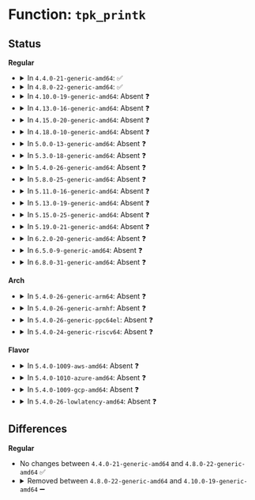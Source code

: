 # Function: <code>tpk_printk</code>

## Status
<b>Regular</b>
<ul>
<li>
<details>
<summary>In <code>4.4.0-21-generic-amd64</code>: ✅</summary>

```c
int tpk_printk(const unsigned char * buf, int count)
```

```json
{
  "name": "tpk_printk",
  "collision_type": "Unique Static",
  "inline_type": "No",
  "funcs": [
    {
      "addr": 18446744071584175872,
      "name": "tpk_printk",
      "external": false,
      "loc": "drivers/char/ttyprintk.c:43",
      "file": "drivers/char/ttyprintk.c",
      "inline": "seen, unknown",
      "caller_inline": [],
      "caller_func": [
        "drivers/char/ttyprintk.c:tpk_write",
        "drivers/char/ttyprintk.c:tpk_close"
      ]
    }
  ],
  "symbols": [
    {
      "addr": 18446744071584175872,
      "name": "tpk_printk",
      "section": ".text",
      "bind": "STB_LOCAL",
      "size": 385
    }
  ]
}
```
</details>
</li>
<li>
<details>
<summary>In <code>4.8.0-22-generic-amd64</code>: ✅</summary>

```c
int tpk_printk(const unsigned char * buf, int count)
```

```json
{
  "name": "tpk_printk",
  "collision_type": "Unique Static",
  "inline_type": "No",
  "funcs": [
    {
      "addr": 18446744071584514912,
      "name": "tpk_printk",
      "external": false,
      "loc": "drivers/char/ttyprintk.c:43",
      "file": "drivers/char/ttyprintk.c",
      "inline": "seen, unknown",
      "caller_inline": [],
      "caller_func": [
        "drivers/char/ttyprintk.c:tpk_write",
        "drivers/char/ttyprintk.c:tpk_close"
      ]
    }
  ],
  "symbols": [
    {
      "addr": 18446744071584514912,
      "name": "tpk_printk",
      "section": ".text",
      "bind": "STB_LOCAL",
      "size": 397
    }
  ]
}
```
</details>
</li>
<li>
<details>
<summary>In <code>4.10.0-19-generic-amd64</code>: Absent ❓</summary>

```json
{
  "name": "tpk_printk",
  "collision_type": "Unique Static",
  "inline_type": "Full",
  "funcs": [
    {
      "addr": 18446744071584697030,
      "name": "tpk_printk",
      "external": false,
      "loc": "drivers/char/ttyprintk.c:53",
      "file": "drivers/char/ttyprintk.c",
      "inline": "not declared, inlined",
      "caller_inline": [
        "drivers/char/ttyprintk.c:tpk_write",
        "drivers/char/ttyprintk.c:tpk_close"
      ],
      "caller_func": []
    }
  ],
  "symbols": []
}
```
</details>
</li>
<li>
<details>
<summary>In <code>4.13.0-16-generic-amd64</code>: Absent ❓</summary>

```json
{
  "name": "tpk_printk",
  "collision_type": "Unique Static",
  "inline_type": "Full",
  "funcs": [
    {
      "addr": 18446744071584779218,
      "name": "tpk_printk",
      "external": false,
      "loc": "drivers/char/ttyprintk.c:53",
      "file": "drivers/char/ttyprintk.c",
      "inline": "not declared, inlined",
      "caller_inline": [
        "drivers/char/ttyprintk.c:tpk_write",
        "drivers/char/ttyprintk.c:tpk_close"
      ],
      "caller_func": []
    }
  ],
  "symbols": []
}
```
</details>
</li>
<li>
<details>
<summary>In <code>4.15.0-20-generic-amd64</code>: Absent ❓</summary>

```json
{
  "name": "tpk_printk",
  "collision_type": "Unique Static",
  "inline_type": "Full",
  "funcs": [
    {
      "addr": 18446744071585199314,
      "name": "tpk_printk",
      "external": false,
      "loc": "drivers/char/ttyprintk.c:53",
      "file": "drivers/char/ttyprintk.c",
      "inline": "not declared, inlined",
      "caller_inline": [
        "drivers/char/ttyprintk.c:tpk_write",
        "drivers/char/ttyprintk.c:tpk_close"
      ],
      "caller_func": []
    }
  ],
  "symbols": []
}
```
</details>
</li>
<li>
<details>
<summary>In <code>4.18.0-10-generic-amd64</code>: Absent ❓</summary>

```json
{
  "name": "tpk_printk",
  "collision_type": "Unique Static",
  "inline_type": "Full",
  "funcs": [
    {
      "addr": 18446744071585436434,
      "name": "tpk_printk",
      "external": false,
      "loc": "drivers/char/ttyprintk.c:53",
      "file": "drivers/char/ttyprintk.c",
      "inline": "not declared, inlined",
      "caller_inline": [
        "drivers/char/ttyprintk.c:tpk_write",
        "drivers/char/ttyprintk.c:tpk_close"
      ],
      "caller_func": []
    }
  ],
  "symbols": []
}
```
</details>
</li>
<li>
<details>
<summary>In <code>5.0.0-13-generic-amd64</code>: Absent ❓</summary>

```json
{
  "name": "tpk_printk",
  "collision_type": "Unique Static",
  "inline_type": "Full",
  "funcs": [
    {
      "addr": 18446744071585560082,
      "name": "tpk_printk",
      "external": false,
      "loc": "drivers/char/ttyprintk.c:55",
      "file": "drivers/char/ttyprintk.c",
      "inline": "not declared, inlined",
      "caller_inline": [
        "drivers/char/ttyprintk.c:tpk_write",
        "drivers/char/ttyprintk.c:tpk_write",
        "drivers/char/ttyprintk.c:tpk_close"
      ],
      "caller_func": []
    }
  ],
  "symbols": []
}
```
</details>
</li>
<li>
<details>
<summary>In <code>5.3.0-18-generic-amd64</code>: Absent ❓</summary>

```json
{
  "name": "tpk_printk",
  "collision_type": "Unique Static",
  "inline_type": "Full",
  "funcs": [
    {
      "addr": 18446744071585779890,
      "name": "tpk_printk",
      "external": false,
      "loc": "drivers/char/ttyprintk.c:52",
      "file": "drivers/char/ttyprintk.c",
      "inline": "not declared, inlined",
      "caller_inline": [
        "drivers/char/ttyprintk.c:tpk_write",
        "drivers/char/ttyprintk.c:tpk_write",
        "drivers/char/ttyprintk.c:tpk_close"
      ],
      "caller_func": []
    }
  ],
  "symbols": []
}
```
</details>
</li>
<li>
<details>
<summary>In <code>5.4.0-26-generic-amd64</code>: Absent ❓</summary>

```json
{
  "name": "tpk_printk",
  "collision_type": "Unique Static",
  "inline_type": "Full",
  "funcs": [
    {
      "addr": 18446744071585922588,
      "name": "tpk_printk",
      "external": false,
      "loc": "drivers/char/ttyprintk.c:53",
      "file": "drivers/char/ttyprintk.c",
      "inline": "not declared, inlined",
      "caller_inline": [
        "drivers/char/ttyprintk.c:tpk_write",
        "drivers/char/ttyprintk.c:tpk_write",
        "drivers/char/ttyprintk.c:tpk_close"
      ],
      "caller_func": []
    }
  ],
  "symbols": []
}
```
</details>
</li>
<li>
<details>
<summary>In <code>5.8.0-25-generic-amd64</code>: Absent ❓</summary>

```json
{
  "name": "tpk_printk",
  "collision_type": "Unique Static",
  "inline_type": "Full",
  "funcs": [
    {
      "addr": 18446744071586659689,
      "name": "tpk_printk",
      "external": false,
      "loc": "drivers/char/ttyprintk.c:53",
      "file": "drivers/char/ttyprintk.c",
      "inline": "not declared, inlined",
      "caller_inline": [
        "drivers/char/ttyprintk.c:tpk_write",
        "drivers/char/ttyprintk.c:tpk_write",
        "drivers/char/ttyprintk.c:tpk_close"
      ],
      "caller_func": []
    }
  ],
  "symbols": []
}
```
</details>
</li>
<li>
<details>
<summary>In <code>5.11.0-16-generic-amd64</code>: Absent ❓</summary>

```json
{
  "name": "tpk_printk",
  "collision_type": "Unique Static",
  "inline_type": "Full",
  "funcs": [
    {
      "addr": 18446744071586769961,
      "name": "tpk_printk",
      "external": false,
      "loc": "drivers/char/ttyprintk.c:53",
      "file": "drivers/char/ttyprintk.c",
      "inline": "not declared, inlined",
      "caller_inline": [
        "drivers/char/ttyprintk.c:tpk_write",
        "drivers/char/ttyprintk.c:tpk_write",
        "drivers/char/ttyprintk.c:tpk_close"
      ],
      "caller_func": []
    }
  ],
  "symbols": []
}
```
</details>
</li>
<li>
<details>
<summary>In <code>5.13.0-19-generic-amd64</code>: Absent ❓</summary>

```json
{
  "name": "tpk_printk",
  "collision_type": "Unique Static",
  "inline_type": "Full",
  "funcs": [
    {
      "addr": 18446744071586650649,
      "name": "tpk_printk",
      "external": false,
      "loc": "drivers/char/ttyprintk.c:53",
      "file": "drivers/char/ttyprintk.c",
      "inline": "not declared, inlined",
      "caller_inline": [
        "drivers/char/ttyprintk.c:tpk_write",
        "drivers/char/ttyprintk.c:tpk_write",
        "drivers/char/ttyprintk.c:tpk_close"
      ],
      "caller_func": []
    }
  ],
  "symbols": []
}
```
</details>
</li>
<li>
<details>
<summary>In <code>5.15.0-25-generic-amd64</code>: Absent ❓</summary>

```json
{
  "name": "tpk_printk",
  "collision_type": "Unique Static",
  "inline_type": "Full",
  "funcs": [
    {
      "addr": 18446744071587198464,
      "name": "tpk_printk",
      "external": false,
      "loc": "drivers/char/ttyprintk.c:53",
      "file": "drivers/char/ttyprintk.c",
      "inline": "not declared, inlined",
      "caller_inline": [
        "drivers/char/ttyprintk.c:tpk_write"
      ],
      "caller_func": []
    }
  ],
  "symbols": []
}
```
</details>
</li>
<li>
<details>
<summary>In <code>5.19.0-21-generic-amd64</code>: Absent ❓</summary>

```json
{
  "name": "tpk_printk",
  "collision_type": "Unique Static",
  "inline_type": "Full",
  "funcs": [
    {
      "addr": 18446744071588502275,
      "name": "tpk_printk",
      "external": false,
      "loc": "drivers/char/ttyprintk.c:54",
      "file": "drivers/char/ttyprintk.c",
      "inline": "not declared, inlined",
      "caller_inline": [
        "drivers/char/ttyprintk.c:tpk_write"
      ],
      "caller_func": []
    }
  ],
  "symbols": []
}
```
</details>
</li>
<li>
<details>
<summary>In <code>6.2.0-20-generic-amd64</code>: Absent ❓</summary>

```json
{
  "name": "tpk_printk",
  "collision_type": "Unique Static",
  "inline_type": "Full",
  "funcs": [
    {
      "addr": 18446744071589943421,
      "name": "tpk_printk",
      "external": false,
      "loc": "drivers/char/ttyprintk.c:54",
      "file": "drivers/char/ttyprintk.c",
      "inline": "not declared, inlined",
      "caller_inline": [
        "drivers/char/ttyprintk.c:tpk_write"
      ],
      "caller_func": []
    }
  ],
  "symbols": []
}
```
</details>
</li>
<li>
<details>
<summary>In <code>6.5.0-9-generic-amd64</code>: Absent ❓</summary>

```json
{
  "name": "tpk_printk",
  "collision_type": "Unique Static",
  "inline_type": "Full",
  "funcs": [
    {
      "addr": 18446744071590252701,
      "name": "tpk_printk",
      "external": false,
      "loc": "drivers/char/ttyprintk.c:54",
      "file": "drivers/char/ttyprintk.c",
      "inline": "not declared, inlined",
      "caller_inline": [
        "drivers/char/ttyprintk.c:tpk_write"
      ],
      "caller_func": []
    }
  ],
  "symbols": []
}
```
</details>
</li>
<li>
<details>
<summary>In <code>6.8.0-31-generic-amd64</code>: Absent ❓</summary>

```json
{
  "name": "tpk_printk",
  "collision_type": "Unique Static",
  "inline_type": "Full",
  "funcs": [
    {
      "addr": 18446744071590593693,
      "name": "tpk_printk",
      "external": false,
      "loc": "drivers/char/ttyprintk.c:54",
      "file": "drivers/char/ttyprintk.c",
      "inline": "not declared, inlined",
      "caller_inline": [
        "drivers/char/ttyprintk.c:tpk_write"
      ],
      "caller_func": []
    }
  ],
  "symbols": []
}
```
</details>
</li>
</ul>
<b>Arch</b>
<ul>
<li>
<details>
<summary>In <code>5.4.0-26-generic-arm64</code>: Absent ❓</summary>

```json
{
  "name": "tpk_printk",
  "collision_type": "Unique Static",
  "inline_type": "Full",
  "funcs": [
    {
      "addr": 18446603336498749004,
      "name": "tpk_printk",
      "external": false,
      "loc": "drivers/char/ttyprintk.c:53",
      "file": "drivers/char/ttyprintk.c",
      "inline": "not declared, inlined",
      "caller_inline": [
        "drivers/char/ttyprintk.c:tpk_write",
        "drivers/char/ttyprintk.c:tpk_write",
        "drivers/char/ttyprintk.c:tpk_close"
      ],
      "caller_func": []
    }
  ],
  "symbols": []
}
```
</details>
</li>
<li>
<details>
<summary>In <code>5.4.0-26-generic-armhf</code>: Absent ❓</summary>

```json
{
  "name": "tpk_printk",
  "collision_type": "Unique Static",
  "inline_type": "Full",
  "funcs": [
    {
      "addr": 3231369724,
      "name": "tpk_printk",
      "external": false,
      "loc": "drivers/char/ttyprintk.c:53",
      "file": "drivers/char/ttyprintk.c",
      "inline": "not declared, inlined",
      "caller_inline": [
        "drivers/char/ttyprintk.c:tpk_write",
        "drivers/char/ttyprintk.c:tpk_write",
        "drivers/char/ttyprintk.c:tpk_close"
      ],
      "caller_func": []
    }
  ],
  "symbols": []
}
```
</details>
</li>
<li>
<details>
<summary>In <code>5.4.0-26-generic-ppc64el</code>: Absent ❓</summary>

```json
{
  "name": "tpk_printk",
  "collision_type": "Unique Static",
  "inline_type": "Full",
  "funcs": [
    {
      "addr": 13835058055291906240,
      "name": "tpk_printk",
      "external": false,
      "loc": "drivers/char/ttyprintk.c:53",
      "file": "drivers/char/ttyprintk.c",
      "inline": "not declared, inlined",
      "caller_inline": [
        "drivers/char/ttyprintk.c:tpk_write",
        "drivers/char/ttyprintk.c:tpk_write",
        "drivers/char/ttyprintk.c:tpk_close"
      ],
      "caller_func": []
    }
  ],
  "symbols": []
}
```
</details>
</li>
<li>
<details>
<summary>In <code>5.4.0-24-generic-riscv64</code>: Absent ❓</summary>

```json
{
  "name": "tpk_printk",
  "collision_type": "Unique Static",
  "inline_type": "Full",
  "funcs": [
    {
      "addr": 18446743936276251282,
      "name": "tpk_printk",
      "external": false,
      "loc": "drivers/char/ttyprintk.c:53",
      "file": "drivers/char/ttyprintk.c",
      "inline": "not declared, inlined",
      "caller_inline": [
        "drivers/char/ttyprintk.c:tpk_write",
        "drivers/char/ttyprintk.c:tpk_write",
        "drivers/char/ttyprintk.c:tpk_close"
      ],
      "caller_func": []
    }
  ],
  "symbols": []
}
```
</details>
</li>
</ul>
<b>Flavor</b>
<ul>
<li>
<details>
<summary>In <code>5.4.0-1009-aws-amd64</code>: Absent ❓</summary>

```json
{
  "name": "tpk_printk",
  "collision_type": "Unique Static",
  "inline_type": "Full",
  "funcs": [
    {
      "addr": 18446744071585683564,
      "name": "tpk_printk",
      "external": false,
      "loc": "drivers/char/ttyprintk.c:53",
      "file": "drivers/char/ttyprintk.c",
      "inline": "not declared, inlined",
      "caller_inline": [
        "drivers/char/ttyprintk.c:tpk_write",
        "drivers/char/ttyprintk.c:tpk_write",
        "drivers/char/ttyprintk.c:tpk_close"
      ],
      "caller_func": []
    }
  ],
  "symbols": []
}
```
</details>
</li>
<li>
<details>
<summary>In <code>5.4.0-1010-azure-amd64</code>: Absent ❓</summary>

```json
{
  "name": "tpk_printk",
  "collision_type": "Unique Static",
  "inline_type": "Full",
  "funcs": [
    {
      "addr": 18446744071585543436,
      "name": "tpk_printk",
      "external": false,
      "loc": "drivers/char/ttyprintk.c:53",
      "file": "drivers/char/ttyprintk.c",
      "inline": "not declared, inlined",
      "caller_inline": [
        "drivers/char/ttyprintk.c:tpk_write",
        "drivers/char/ttyprintk.c:tpk_write",
        "drivers/char/ttyprintk.c:tpk_close"
      ],
      "caller_func": []
    }
  ],
  "symbols": []
}
```
</details>
</li>
<li>
<details>
<summary>In <code>5.4.0-1009-gcp-amd64</code>: Absent ❓</summary>

```json
{
  "name": "tpk_printk",
  "collision_type": "Unique Static",
  "inline_type": "Full",
  "funcs": [
    {
      "addr": 18446744071585872988,
      "name": "tpk_printk",
      "external": false,
      "loc": "drivers/char/ttyprintk.c:53",
      "file": "drivers/char/ttyprintk.c",
      "inline": "not declared, inlined",
      "caller_inline": [
        "drivers/char/ttyprintk.c:tpk_write",
        "drivers/char/ttyprintk.c:tpk_write",
        "drivers/char/ttyprintk.c:tpk_close"
      ],
      "caller_func": []
    }
  ],
  "symbols": []
}
```
</details>
</li>
<li>
<details>
<summary>In <code>5.4.0-26-lowlatency-amd64</code>: Absent ❓</summary>

```json
{
  "name": "tpk_printk",
  "collision_type": "Unique Static",
  "inline_type": "Full",
  "funcs": [
    {
      "addr": 18446744071585980860,
      "name": "tpk_printk",
      "external": false,
      "loc": "drivers/char/ttyprintk.c:53",
      "file": "drivers/char/ttyprintk.c",
      "inline": "not declared, inlined",
      "caller_inline": [
        "drivers/char/ttyprintk.c:tpk_write",
        "drivers/char/ttyprintk.c:tpk_write",
        "drivers/char/ttyprintk.c:tpk_close"
      ],
      "caller_func": []
    }
  ],
  "symbols": []
}
```
</details>
</li>
</ul>

## Differences
<b>Regular</b>
<ul>
<li>
No changes between <code>4.4.0-21-generic-amd64</code> and <code>4.8.0-22-generic-amd64</code> ✅
</li>
<li>
<details>
<summary>Removed between <code>4.8.0-22-generic-amd64</code> and <code>4.10.0-19-generic-amd64</code> ➖</summary>

```c
int tpk_printk(const unsigned char * buf, int count)
```
</details>
</li>
</ul>
